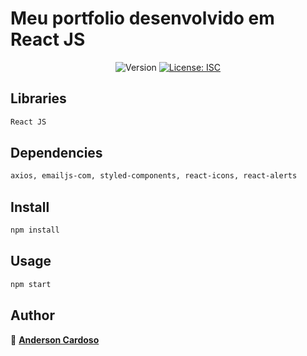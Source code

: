 # Meu portfolio desenvolvido em React JS
<p align="center">
  <img alt="Version" src="https://img.shields.io/badge/version-1.0.0-blue.svg?cacheSeconds=2592000" />
  <a href="#" target="_blank">
    <img alt="License: ISC" src="https://img.shields.io/badge/License-ISC-yellow.svg" />
  </a>
</p>

## Libraries

```sh
React JS
```

## Dependencies

```sh
axios, emailjs-com, styled-components, react-icons, react-alerts
```

## Install

```sh
npm install
```

## Usage

```sh
npm start
```

## Author

👤 <a href="https://www.linkedin.com/in/anderson-cardoso-781b56102/">**Anderson Cardoso**</a>
